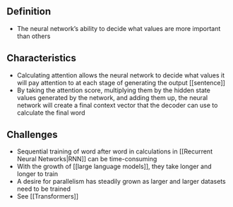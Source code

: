 ## Definition

- The neural network’s ability to decide what values are more important than others

## Characteristics

- Calculating attention allows the neural network to decide what values it will pay attention to at each stage of generating the output [[sentence]]
- By taking the attention score, multiplying them by the hidden state values generated by the network, and adding them up, the neural network will create a final context vector that the decoder can use to calculate the final word

## Challenges

- Sequential training of word after word in calculations in [[Recurrent Neural Networks|RNN]] can be time-consuming
- With the growth of [[large language models]], they take longer and longer to train
- A desire for parallelism has steadily grown as larger and larger datasets need to be trained
- See [[Transformers]]